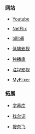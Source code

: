 ### 网站

- [Youtube](https://www.youtube.com/)

- [NetFlix](https://www.netflix.com/)

- [bilibili](https://www.bilibili.com/)

- [低端影视](https://ddys.art/)

- [独播库](https://www.duboku.tv/)

- [注视影视](https://gaze.run/)

- [MyFlixer](https://myflixer.to/home)
<!-- 
- [网易公开课](https://open.163.com/) -->

### 拓展

- [字幕库](http://zimuku.org/)

- [找台词](http://zhaotaici.cn/)

- [搜奈飞](https://www.sounf.com/)
